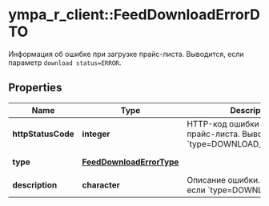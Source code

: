 # ympa_r_client::FeedDownloadErrorDTO

Информация об ошибке при загрузке прайс-листа. Выводится, если параметр `download status=ERROR`. 

## Properties
Name | Type | Description | Notes
------------ | ------------- | ------------- | -------------
**httpStatusCode** | **integer** | HTTP-код ошибки индексации прайс-листа. Выводится, если &#x60;type&#x3D;DOWNLOAD_HTTP_ERROR&#x60;.  | [optional] 
**type** | [**FeedDownloadErrorType**](FeedDownloadErrorType.md) |  | [optional] [Enum: ] 
**description** | **character** | Описание ошибки. Выводится, если &#x60;type&#x3D;DOWNLOAD_ERROR&#x60;.  | [optional] 


